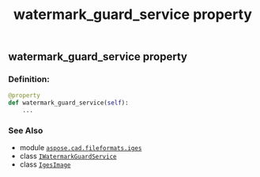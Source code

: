 ﻿---
title: watermark_guard_service property
second_title: Aspose.CAD for Python via .NET API References
description: 
type: docs
weight: 240
url: /python-net/aspose.cad.fileformats.iges/igesimage/watermark_guard_service/
is_root: false
---

## watermark_guard_service property

### Definition:
```python
@property
def watermark_guard_service(self):
    ...
```

### See Also
* module [`aspose.cad.fileformats.iges`](../../)
* class [`IWatermarkGuardService`](/cad/python-net/aspose.cad.watermarkguard/iwatermarkguardservice)
* class [`IgesImage`](/cad/python-net/aspose.cad.fileformats.iges/igesimage)
